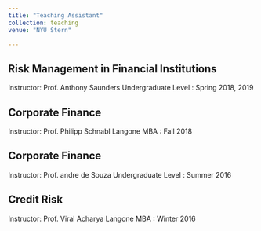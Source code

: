 ```yaml
---
title: "Teaching Assistant"
collection: teaching
venue: "NYU Stern"

---
```


Risk Management in Financial Institutions
-----------------------------------------
Instructor: Prof. Anthony Saunders
Undergraduate Level : Spring 2018, 2019 

Corporate Finance
-------------------------
Instructor: Prof. Philipp Schnabl
Langone MBA : Fall 2018


Corporate Finance
-------------------------
Instructor: Prof. andre de Souza
Undergraduate Level : Summer 2016

Credit Risk
-------------------------
Instructor: Prof. Viral Acharya
Langone MBA : Winter 2016
